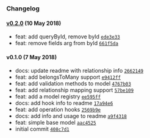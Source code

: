 ### Changelog

#### [v0.2.0](https://github.com/w33ble/simple-knex-model/compare/v0.1.0...v0.2.0) (10 May 2018)
- feat: add queryById, remove byId [`ede3e33`](https://github.com/w33ble/simple-knex-model/commit/ede3e332d1ffce7bbd7c5e8f051f57d0b2de899e)
- feat: remove fields arg from byId [`661f5da`](https://github.com/w33ble/simple-knex-model/commit/661f5da217c52de8a25e1391b79005bf7f0a9aa0)

#### v0.1.0 (7 May 2018)
- docs: update readme with relationship info [`2662149`](https://github.com/w33ble/simple-knex-model/commit/2662149e1511ba2c32f5684a550b05f09fdcd742)
- feat: add belongsToMany support [`e9412ff`](https://github.com/w33ble/simple-knex-model/commit/e9412ff5411521535f998bd278a527fdb2c72a8c)
- feat: add validation methods to model [`4767b03`](https://github.com/w33ble/simple-knex-model/commit/4767b0349476a2b10d1998da06015a2b33615c0c)
- feat: add relationship mapping support [`57be109`](https://github.com/w33ble/simple-knex-model/commit/57be109ade778a7e864447c682e4c2465f3b6a57)
- feat: add a model registry [`ee595ff`](https://github.com/w33ble/simple-knex-model/commit/ee595ff43218ed7839b717c1f4bbd9f230f7097a)
- docs: add hook info to readme [`17a94e6`](https://github.com/w33ble/simple-knex-model/commit/17a94e66eb262debabed1b866d203c139f7d5cc2)
- feat: add operation hooks [`2569b9e`](https://github.com/w33ble/simple-knex-model/commit/2569b9ec1d261dcf1b0c214c75e86578e7eb4b4d)
- docs: add info and usage to readme [`a9f4318`](https://github.com/w33ble/simple-knex-model/commit/a9f43180a93108ba0d0a02078d0869a8962d42e1)
- feat: simple base model [`aac4525`](https://github.com/w33ble/simple-knex-model/commit/aac45257af1f0296cb25cef810a161b8565c1e0d)
- initial commit [`408c7d1`](https://github.com/w33ble/simple-knex-model/commit/408c7d1936f0a55cd766828f3e2c3b32f1a3d71d)

